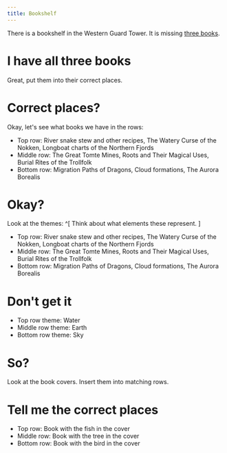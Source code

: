 ```yaml
---
title: Bookshelf
---
```


There is a bookshelf in the Western Guard Tower. It is missing [three books](120-three-books.md).

# I have all three books
Great, put them into their correct places.

# Correct places?
Okay, let's see what books we have in the rows:
 - Top row: River snake stew and other recipes, The Watery Curse of the Nokken, Longboat charts of the Northern Fjords
 - Middle row: The Great Tomte Mines, Roots and Their Magical Uses, Burial Rites of the Trollfolk
 - Bottom row: Migration Paths of Dragons, Cloud formations, The Aurora Borealis

# Okay?
Look at the themes: ^[ Think about what elements these represent. ]
 - Top row: River snake stew and other recipes, The Watery Curse of the Nokken, Longboat charts of the Northern Fjords
 - Middle row: The Great Tomte Mines, Roots and Their Magical Uses, Burial Rites of the Trollfolk
 - Bottom row: Migration Paths of Dragons, Cloud formations, The Aurora Borealis

# Don't get it
 - Top row theme: Water
 - Middle row theme: Earth
 - Bottom row theme: Sky

# So?
Look at the book covers. Insert them into matching rows.

# Tell me the correct places
 - Top row: Book with the fish in the cover
 - Middle row: Book with the tree in the cover
 - Bottom row: Book with the bird in the cover
